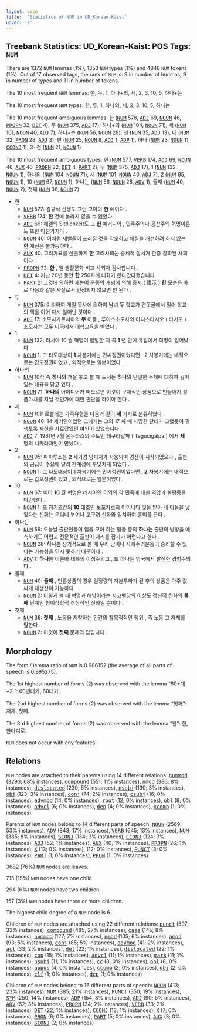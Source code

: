 ```yaml
---
layout: base
title:  'Statistics of NUM in UD_Korean-Kaist'
udver: '2'
---
```


## Treebank Statistics: UD_Korean-Kaist: POS Tags: `NUM`

There are 1372 `NUM` lemmas (1%), 1353 `NUM` types (1%) and 4848 `NUM` tokens (1%).
Out of 17 observed tags, the rank of `NUM` is: 9 in number of lemmas, 9 in number of types and 11 in number of tokens.

The 10 most frequent `NUM` lemmas: 한, 두, 1, 하나+의, 세, 2, 3, 10, 5, 하나+는

The 10 most frequent `NUM` types:  한, 두, 1, 하나의, 세, 2, 3, 10, 5, 하나는

The 10 most frequent ambiguous lemmas: 한 (<tt><a href="ko_kaist-pos-NUM.html">NUM</a></tt> 578, <tt><a href="ko_kaist-pos-ADJ.html">ADJ</a></tt> 69, <tt><a href="ko_kaist-pos-NOUN.html">NOUN</a></tt> 46, <tt><a href="ko_kaist-pos-PROPN.html">PROPN</a></tt> 32, <tt><a href="ko_kaist-pos-DET.html">DET</a></tt> 4), 두 (<tt><a href="ko_kaist-pos-NUM.html">NUM</a></tt> 375, <tt><a href="ko_kaist-pos-ADJ.html">ADJ</a></tt> 17), 하나+의 (<tt><a href="ko_kaist-pos-NUM.html">NUM</a></tt> 104, <tt><a href="ko_kaist-pos-NOUN.html">NOUN</a></tt> 71), 세 (<tt><a href="ko_kaist-pos-NUM.html">NUM</a></tt> 101, <tt><a href="ko_kaist-pos-NOUN.html">NOUN</a></tt> 40, <tt><a href="ko_kaist-pos-ADJ.html">ADJ</a></tt> 7), 하나+는 (<tt><a href="ko_kaist-pos-NUM.html">NUM</a></tt> 56, <tt><a href="ko_kaist-pos-NOUN.html">NOUN</a></tt> 28), 첫 (<tt><a href="ko_kaist-pos-NUM.html">NUM</a></tt> 35, <tt><a href="ko_kaist-pos-ADJ.html">ADJ</a></tt> 13), 네 (<tt><a href="ko_kaist-pos-NUM.html">NUM</a></tt> 32, <tt><a href="ko_kaist-pos-PRON.html">PRON</a></tt> 28, <tt><a href="ko_kaist-pos-ADJ.html">ADJ</a></tt> 3), 만 (<tt><a href="ko_kaist-pos-NUM.html">NUM</a></tt> 25, <tt><a href="ko_kaist-pos-NOUN.html">NOUN</a></tt> 8, <tt><a href="ko_kaist-pos-ADJ.html">ADJ</a></tt> 1, <tt><a href="ko_kaist-pos-ADP.html">ADP</a></tt> 1), 하나 (<tt><a href="ko_kaist-pos-NUM.html">NUM</a></tt> 23, <tt><a href="ko_kaist-pos-NOUN.html">NOUN</a></tt> 11, <tt><a href="ko_kaist-pos-CCONJ.html">CCONJ</a></tt> 1), 3+천 (<tt><a href="ko_kaist-pos-NUM.html">NUM</a></tt> 21, <tt><a href="ko_kaist-pos-NOUN.html">NOUN</a></tt> 1)

The 10 most frequent ambiguous types:  한 (<tt><a href="ko_kaist-pos-NUM.html">NUM</a></tt> 577, <tt><a href="ko_kaist-pos-VERB.html">VERB</a></tt> 174, <tt><a href="ko_kaist-pos-ADJ.html">ADJ</a></tt> 69, <tt><a href="ko_kaist-pos-NOUN.html">NOUN</a></tt> 46, <tt><a href="ko_kaist-pos-AUX.html">AUX</a></tt> 40, <tt><a href="ko_kaist-pos-PROPN.html">PROPN</a></tt> 32, <tt><a href="ko_kaist-pos-DET.html">DET</a></tt> 4, <tt><a href="ko_kaist-pos-PART.html">PART</a></tt> 2), 두 (<tt><a href="ko_kaist-pos-NUM.html">NUM</a></tt> 375, <tt><a href="ko_kaist-pos-ADJ.html">ADJ</a></tt> 17), 1 (<tt><a href="ko_kaist-pos-NUM.html">NUM</a></tt> 132, <tt><a href="ko_kaist-pos-NOUN.html">NOUN</a></tt> 1), 하나의 (<tt><a href="ko_kaist-pos-NUM.html">NUM</a></tt> 104, <tt><a href="ko_kaist-pos-NOUN.html">NOUN</a></tt> 71), 세 (<tt><a href="ko_kaist-pos-NUM.html">NUM</a></tt> 101, <tt><a href="ko_kaist-pos-NOUN.html">NOUN</a></tt> 40, <tt><a href="ko_kaist-pos-ADJ.html">ADJ</a></tt> 7), 2 (<tt><a href="ko_kaist-pos-NUM.html">NUM</a></tt> 95, <tt><a href="ko_kaist-pos-NOUN.html">NOUN</a></tt> 1), 10 (<tt><a href="ko_kaist-pos-NUM.html">NUM</a></tt> 67, <tt><a href="ko_kaist-pos-NOUN.html">NOUN</a></tt> 1), 하나는 (<tt><a href="ko_kaist-pos-NUM.html">NUM</a></tt> 56, <tt><a href="ko_kaist-pos-NOUN.html">NOUN</a></tt> 28, <tt><a href="ko_kaist-pos-ADV.html">ADV</a></tt> 1), 둘째 (<tt><a href="ko_kaist-pos-NUM.html">NUM</a></tt> 40, <tt><a href="ko_kaist-pos-NOUN.html">NOUN</a></tt> 2), 첫째 (<tt><a href="ko_kaist-pos-NUM.html">NUM</a></tt> 36, <tt><a href="ko_kaist-pos-NOUN.html">NOUN</a></tt> 2)


* 한
  * <tt><a href="ko_kaist-pos-NUM.html">NUM</a></tt> 577: 김규식 선생도 그런 고아의 <b>한</b> 예이다 .
  * <tt><a href="ko_kaist-pos-VERB.html">VERB</a></tt> 174: <b>한</b> 것에 놀라지 않을 수 없었다 .
  * <tt><a href="ko_kaist-pos-ADJ.html">ADJ</a></tt> 69: 헤겔의 Sittlichkeit도 그 <b>한</b> 예거니와 , 민주주의나 공산주의 혁명이론도 또한 마찬가지다 .
  * <tt><a href="ko_kaist-pos-NOUN.html">NOUN</a></tt> 46: 이처럼 재벌들이 쓰러질 것을 각오하고 체질을 개선하려 하지 않는 <b>한</b> 개선은 불가능하다 .
  * <tt><a href="ko_kaist-pos-AUX.html">AUX</a></tt> 40: 고려가요를 산출하게 <b>한</b> 고려사회는 중세적 질서가 한층 강화된 사회이다 .
  * <tt><a href="ko_kaist-pos-PROPN.html">PROPN</a></tt> 32: <b>한</b> , 일 생활문화 비교 사회자 감사합니다 .
  * <tt><a href="ko_kaist-pos-DET.html">DET</a></tt> 4: 지난 20년 동안 <b>한</b> 250차례 대화가 왔다갔다했습니다 .
  * <tt><a href="ko_kaist-pos-PART.html">PART</a></tt> 2: 그것에 의하면 제논이 운동의 개념에 의해 증시 ( 證示 ) <b>한</b> 모순은 바로 다음과 같은 사실로서 인정되지 않으면 안 된다 .
* 두
  * <tt><a href="ko_kaist-pos-NUM.html">NUM</a></tt> 375: 이리하여 게일 목사에 의하여 남녀 <b>두</b> 학교가 연못골에서 밀러 학교의 맥을 이어 다시 일어난 것이다 .
  * <tt><a href="ko_kaist-pos-ADJ.html">ADJ</a></tt> 17: 소모사가르시아의 <b>두</b> 아들 , 루이스소모사와 아니스타시오 ( 타치오 ) 소모사는 모두 미국에서 대학교육을 받았다 .
* 1
  * <tt><a href="ko_kaist-pos-NUM.html">NUM</a></tt> 132: 러시아 10 월 혁명이 발발한 지 꼭 <b>1</b> 년 만에 유럽에서 혁명이 일어났다 .
  * <tt><a href="ko_kaist-pos-NOUN.html">NOUN</a></tt> 1: 그 타도대상이 <b>1</b> 차봉기에는 민씨정권이었다면 , 2 차봉기에는 내적으로는 갑오정권이었고 , 외적으로는 일본이었다 .
* 하나의
  * <tt><a href="ko_kaist-pos-NUM.html">NUM</a></tt> 104: 즉 <b>하나의</b> 책을 놓고 볼 때 도서는 <b>하나의</b> 단일한 주제에 대하여 깊이 있는 내용을 담고 있다 .
  * <tt><a href="ko_kaist-pos-NOUN.html">NOUN</a></tt> 71: <b>하나의</b> 아이디어가 떠오르면 이것이 구체적인 상품으로 만들어져 상품가치를 지닐 것인가에 대한 판단을 하여야 한다 .
* 세
  * <tt><a href="ko_kaist-pos-NUM.html">NUM</a></tt> 101: 르쁠레는 가족유형을 다음과 같이 <b>세</b> 가지로 분류하였다 .
  * <tt><a href="ko_kaist-pos-NOUN.html">NOUN</a></tt> 40: 14 세기인이었던 그에게는 그의 17 <b>세</b> 때 사망한 단테가 그랬듯이 필생토록 자신을 사로잡았던 여인이 있었습니다 .
  * <tt><a href="ko_kaist-pos-ADJ.html">ADJ</a></tt> 7: 1961년 7월 온두라스의 수도인 테구라갈파 ( Tegucigalpa ) 에서 <b>세</b> 명의 니카라과인이 만났다 .
* 2
  * <tt><a href="ko_kaist-pos-NUM.html">NUM</a></tt> 95: 파피루스는 <b>2</b> 세기경 양피지가 사용되며 경쟁이 시작되었으나 , 출판의 공급이 수요에 딸려 한계성에 부딪치게 되었다 .
  * <tt><a href="ko_kaist-pos-NOUN.html">NOUN</a></tt> 1: 그 타도대상이 1 차봉기에는 민씨정권이었다면 , <b>2</b> 차봉기에는 내적으로는 갑오정권이었고 , 외적으로는 일본이었다 .
* 10
  * <tt><a href="ko_kaist-pos-NUM.html">NUM</a></tt> 67: 이어 <b>10</b> 월 혁명은 러시아인 이외의 각 민족에 대한 억압과 불평등을 마감했다 .
  * <tt><a href="ko_kaist-pos-NOUN.html">NOUN</a></tt> 1: 또 칭기즈칸의 <b>10</b> 대조인 보포차르의 어머니다 빛을 받아 세 아들을 낳았다는 신화는 우리네 부여나 고구려 신화와 일치하여 흥미를 끈다 .
* 하나는
  * <tt><a href="ko_kaist-pos-NUM.html">NUM</a></tt> 56: 오늘날 출판인들이 입을 모아 하는 말들 중의 <b>하나는</b> 출판의 방향을 예측하기도 어렵고 전문적인 출판이 자리를 잡기가 어렵다고 한다 .
  * <tt><a href="ko_kaist-pos-NOUN.html">NOUN</a></tt> 28: <b>하나는</b> 장기적으로 볼 때 우리 당이나 사회주의운동이 승리할 수 있다는 가능성을 믿지 못하기 때문이다 .
  * <tt><a href="ko_kaist-pos-ADV.html">ADV</a></tt> 1: <b>하나는</b> 이른바 대륙의 이성주의고 , 또 하나는 영국에서 발전한 경험주의다 .
* 둘째
  * <tt><a href="ko_kaist-pos-NUM.html">NUM</a></tt> 40: <b>둘째</b> , 언론상품의 경우 일정량의 자본투하가 된 후의 상품은 아주 값싸게 재생산이 가능하다 .
  * <tt><a href="ko_kaist-pos-NOUN.html">NOUN</a></tt> 2: 이렇게 볼 때 혁명과 해방이라는 자코뱅당의 이상도 정신적 진화의 <b>둘째</b> 단계인 형이상학적 추상적인 신화일 뿐이다 .
* 첫째
  * <tt><a href="ko_kaist-pos-NUM.html">NUM</a></tt> 36: <b>첫째</b> , 노동을 지향하는 인간의 합목적적인 행위 , 즉 노동 그 자체를 말한다 .
  * <tt><a href="ko_kaist-pos-NOUN.html">NOUN</a></tt> 2: 이것이 <b>첫째</b> 문제의 답입니다 .

## Morphology

The form / lemma ratio of `NUM` is 0.986152 (the average of all parts of speech is 0.995275).

The 1st highest number of forms (2) was observed with the lemma “60+대+가”: 60년대가, 60대가.

The 2nd highest number of forms (2) was observed with the lemma “첫째”: 저체, 첫째.

The 3rd highest number of forms (2) was observed with the lemma “한”: 한, 한마디로.

`NUM` does not occur with any features.


## Relations

`NUM` nodes are attached to their parents using 14 different relations: <tt><a href="ko_kaist-dep-nummod.html">nummod</a></tt> (3293; 68% instances), <tt><a href="ko_kaist-dep-compound.html">compound</a></tt> (551; 11% instances), <tt><a href="ko_kaist-dep-nmod.html">nmod</a></tt> (386; 8% instances), <tt><a href="ko_kaist-dep-dislocated.html">dislocated</a></tt> (230; 5% instances), <tt><a href="ko_kaist-dep-nsubj.html">nsubj</a></tt> (130; 3% instances), <tt><a href="ko_kaist-dep-obj.html">obj</a></tt> (123; 3% instances), <tt><a href="ko_kaist-dep-conj.html">conj</a></tt> (74; 2% instances), <tt><a href="ko_kaist-dep-csubj.html">csubj</a></tt> (16; 0% instances), <tt><a href="ko_kaist-dep-advmod.html">advmod</a></tt> (14; 0% instances), <tt><a href="ko_kaist-dep-root.html">root</a></tt> (12; 0% instances), <tt><a href="ko_kaist-dep-obl.html">obl</a></tt> (8; 0% instances), <tt><a href="ko_kaist-dep-advcl.html">advcl</a></tt> (6; 0% instances), <tt><a href="ko_kaist-dep-dep.html">dep</a></tt> (4; 0% instances), <tt><a href="ko_kaist-dep-xcomp.html">xcomp</a></tt> (1; 0% instances)

Parents of `NUM` nodes belong to 14 different parts of speech: <tt><a href="ko_kaist-pos-NOUN.html">NOUN</a></tt> (2569; 53% instances), <tt><a href="ko_kaist-pos-ADV.html">ADV</a></tt> (843; 17% instances), <tt><a href="ko_kaist-pos-VERB.html">VERB</a></tt> (645; 13% instances), <tt><a href="ko_kaist-pos-NUM.html">NUM</a></tt> (385; 8% instances), <tt><a href="ko_kaist-pos-SCONJ.html">SCONJ</a></tt> (134; 3% instances), <tt><a href="ko_kaist-pos-CCONJ.html">CCONJ</a></tt> (124; 3% instances), <tt><a href="ko_kaist-pos-ADJ.html">ADJ</a></tt> (52; 1% instances), <tt><a href="ko_kaist-pos-AUX.html">AUX</a></tt> (40; 1% instances), <tt><a href="ko_kaist-pos-PROPN.html">PROPN</a></tt> (26; 1% instances), <tt><a href="ko_kaist-pos-X.html">X</a></tt> (13; 0% instances),  (12; 0% instances), <tt><a href="ko_kaist-pos-PUNCT.html">PUNCT</a></tt> (3; 0% instances), <tt><a href="ko_kaist-pos-PART.html">PART</a></tt> (1; 0% instances), <tt><a href="ko_kaist-pos-PRON.html">PRON</a></tt> (1; 0% instances)

3682 (76%) `NUM` nodes are leaves.

715 (15%) `NUM` nodes have one child.

294 (6%) `NUM` nodes have two children.

157 (3%) `NUM` nodes have three or more children.

The highest child degree of a `NUM` node is 6.

Children of `NUM` nodes are attached using 22 different relations: <tt><a href="ko_kaist-dep-punct.html">punct</a></tt> (597; 33% instances), <tt><a href="ko_kaist-dep-compound.html">compound</a></tt> (485; 27% instances), <tt><a href="ko_kaist-dep-case.html">case</a></tt> (145; 8% instances), <tt><a href="ko_kaist-dep-nummod.html">nummod</a></tt> (127; 7% instances), <tt><a href="ko_kaist-dep-nmod.html">nmod</a></tt> (105; 6% instances), <tt><a href="ko_kaist-dep-amod.html">amod</a></tt> (93; 5% instances), <tt><a href="ko_kaist-dep-conj.html">conj</a></tt> (85; 5% instances), <tt><a href="ko_kaist-dep-advmod.html">advmod</a></tt> (41; 2% instances), <tt><a href="ko_kaist-dep-acl.html">acl</a></tt> (33; 2% instances), <tt><a href="ko_kaist-dep-det.html">det</a></tt> (22; 1% instances), <tt><a href="ko_kaist-dep-dislocated.html">dislocated</a></tt> (22; 1% instances), <tt><a href="ko_kaist-dep-cop.html">cop</a></tt> (15; 1% instances), <tt><a href="ko_kaist-dep-advcl.html">advcl</a></tt> (11; 1% instances), <tt><a href="ko_kaist-dep-mark.html">mark</a></tt> (11; 1% instances), <tt><a href="ko_kaist-dep-nsubj.html">nsubj</a></tt> (11; 1% instances), <tt><a href="ko_kaist-dep-cc.html">cc</a></tt> (8; 0% instances), <tt><a href="ko_kaist-dep-obl.html">obl</a></tt> (8; 0% instances), <tt><a href="ko_kaist-dep-appos.html">appos</a></tt> (4; 0% instances), <tt><a href="ko_kaist-dep-ccomp.html">ccomp</a></tt> (2; 0% instances), <tt><a href="ko_kaist-dep-obj.html">obj</a></tt> (2; 0% instances), <tt><a href="ko_kaist-dep-clf.html">clf</a></tt> (1; 0% instances), <tt><a href="ko_kaist-dep-dep.html">dep</a></tt> (1; 0% instances)

Children of `NUM` nodes belong to 16 different parts of speech: <tt><a href="ko_kaist-pos-NOUN.html">NOUN</a></tt> (413; 23% instances), <tt><a href="ko_kaist-pos-NUM.html">NUM</a></tt> (385; 21% instances), <tt><a href="ko_kaist-pos-PUNCT.html">PUNCT</a></tt> (350; 19% instances), <tt><a href="ko_kaist-pos-SYM.html">SYM</a></tt> (250; 14% instances), <tt><a href="ko_kaist-pos-ADP.html">ADP</a></tt> (154; 8% instances), <tt><a href="ko_kaist-pos-ADJ.html">ADJ</a></tt> (90; 5% instances), <tt><a href="ko_kaist-pos-ADV.html">ADV</a></tt> (62; 3% instances), <tt><a href="ko_kaist-pos-PROPN.html">PROPN</a></tt> (34; 2% instances), <tt><a href="ko_kaist-pos-VERB.html">VERB</a></tt> (33; 2% instances), <tt><a href="ko_kaist-pos-DET.html">DET</a></tt> (22; 1% instances), <tt><a href="ko_kaist-pos-CCONJ.html">CCONJ</a></tt> (13; 1% instances), <tt><a href="ko_kaist-pos-X.html">X</a></tt> (7; 0% instances), <tt><a href="ko_kaist-pos-PRON.html">PRON</a></tt> (6; 0% instances), <tt><a href="ko_kaist-pos-PART.html">PART</a></tt> (5; 0% instances), <tt><a href="ko_kaist-pos-AUX.html">AUX</a></tt> (3; 0% instances), <tt><a href="ko_kaist-pos-SCONJ.html">SCONJ</a></tt> (2; 0% instances)

